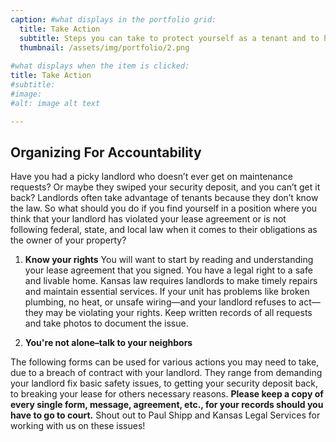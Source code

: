 ```yaml
---
caption: #what displays in the portfolio grid:
  title: Take Action
  subtitle: Steps you can take to protect yourself as a tenant and to hold your landlord accountable.
  thumbnail: /assets/img/portfolio/2.png
  
#what displays when the item is clicked:
title: Take Action
#subtitle:
#image: 
#alt: image alt text

---
```

## Organizing For Accountability

Have you had a picky landlord who doesn’t ever get on maintenance requests? Or maybe they swiped your security deposit, and you can’t get it back? Landlords often take advantage of tenants because they don’t know the law. So what should you do if you find yourself in a position where you think that your landlord has violated your lease agreement or is not following federal, state, and local law when it comes to their obligations as the owner of your property?

1. **Know your rights**
You will want to start by reading and understanding your lease agreement that you signed. You have a legal right to a safe and livable home. Kansas law requires landlords to make timely repairs and maintain essential services. If your unit has problems like broken plumbing, no heat, or unsafe wiring—and your landlord refuses to act— they may be violating your rights. Keep written records of all requests and take photos to document the issue.

2. **You're not alone–talk to  your neighbors**



The following forms can be used for various actions you may need to take, due to a breach of contract with your landlord. They range from demanding your landlord fix basic safety issues, to getting your security deposit back, to breaking your lease for others necessary reasons. **Please keep a copy of every single form, message, agreement, etc., for your records should you have to go to court.** Shout out to Paul Shipp and Kansas Legal Services for working with us on these issues!  
